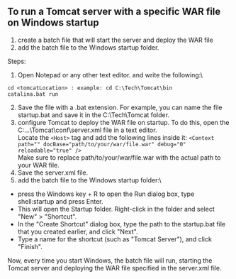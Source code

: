 ## To run a Tomcat server with a specific WAR file on Windows startup
1. create a batch file that will start the server and deploy the WAR file
2. add the batch file to the Windows startup folder. 

Steps:
1. Open Notepad or any other text editor. and write the following:\
```
cd <tomcatLocation> : example: cd C:\Tech\Tomcat\bin
catalina.bat run
```
2. Save the file with a .bat extension. For example, you can name the file startup.bat and save it in the C:\Tech\Tomcat folder.
3. configure Tomcat to deploy the WAR file on startup. To do this, open the C:\...\Tomcat\conf\server.xml file in a text editor.\
Locate the `<Host>` tag and add the following lines inside it:
`<Context path="" docBase="path/to/your/war/file.war" debug="0" reloadable="true" />`\
Make sure to replace path/to/your/war/file.war with the actual path to your WAR file.
4. Save the server.xml file.
5. add the batch file to the Windows startup folder:\
*  press the Windows key + R to open the Run dialog box, type shell:startup and press Enter.
*  This will open the Startup folder. Right-click in the folder and select "New" > "Shortcut".
*   In the "Create Shortcut" dialog box, type the path to the startup.bat file that you created earlier, and click "Next".
*  Type a name for the shortcut (such as "Tomcat Server"), and click "Finish".

Now, every time you start Windows, the batch file will run, starting the Tomcat server and deploying the WAR file specified in the server.xml file.
